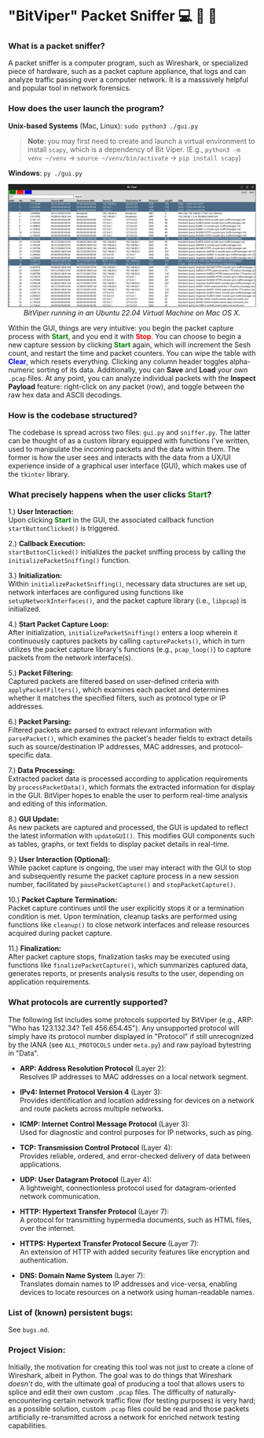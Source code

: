 # "BitViper" Packet Sniffer 💻 🛜 🐍

### What is a packet sniffer?
A packet sniffer is a computer program, such as Wireshark, or specialized piece of hardware, such as a packet capture appliance, that logs and can analyze traffic passing over a computer network. It is a masssively helpful and popular tool in network forensics.

### How does the user launch the program?
**Unix-based Systems** (Mac, Linux): `sudo python3 ./gui.py` 
> **Note**: you may first need to create and launch a virtual environment to install `scapy`, which is a dependency of Bit Viper.
> (E.g., `python3 -m venv ~/venv` &rarr; `source ~/venv/bin/activate` &rarr; `pip install scapy`)

**Windows**: `py ./gui.py`

<p align="center">
  <img src="media/images/demo.png" alt="Description of the screenshot" />
  <br>
  <i>BitViper running in an Ubuntu 22.04 Virtual Machine on Mac OS X.</i>
</p>

Within the GUI, things are very intuitive: you begin the packet capture process with **<span style="color: green;">Start</span>**, and you end it with **<span style="color: red;">Stop</span>**. You can choose to begin a new capture session by clicking **<span style="color: green;">Start</span>** again, which will increment the Sesh count, and restart the time and packet counters. You can wipe the table with **<span style="color: blue;">Clear</span>**, which resets everything. Clicking any column header toggles alpha-numeric sorting of its data. Additionally, you can **Save** and **Load** your own `.pcap` files. At any point, you can analyze individual packets with the **Inspect Payload** feature: right-click on any packet (row), and toggle between the raw hex data and ASCII decodings.

### How is the codebase structured?
The codebase is spread across two files: `gui.py` and `sniffer.py`. The latter can be thought of as a custom library equipped with functions I've written, used to manipulate the incoming packets and the data within them. The former is how the user sees and interacts with the data from a UX/UI experience inside of a graphical user interface (GUI), which makes use of the `tkinter` library.

### What precisely happens when the user clicks **<span style="color: green;">Start</span>**?

1.) **User Interaction:** \
Upon clicking **<span style="color: green;">Start</span>** in the GUI, the associated callback function `startButtonClicked()` is triggered.

2.) **Callback Execution:** \
`startButtonClicked()` initializes the packet sniffing process by calling the `initializePacketSniffing()` function.

3.) **Initialization:** \
Within `initializePacketSniffing()`, necessary data structures are set up, network interfaces are configured using functions like `setupNetworkInterfaces()`, and the packet capture library (i.e., `libpcap`) is initialized.

4.) **Start Packet Capture Loop:** \
After initialization, `initializePacketSniffing()` enters a loop wherein it continuously captures packets by calling `capturePackets()`, which in turn utilizes the packet capture library's functions (e.g., `pcap_loop()`) to capture packets from the network interface(s).

5.) **Packet Filtering:** \
Captured packets are filtered based on user-defined criteria with `applyPacketFilters()`, which examines each packet and determines whether it matches the specified filters, such as protocol type or IP addresses.

6.) **Packet Parsing:** \
Filtered packets are parsed to extract relevant information with `parsePacket()`, which examines the packet's header fields to extract details such as source/destination IP addresses, MAC addresses, and protocol-specific data.

7.) **Data Processing:** \
Extracted packet data is processed according to application requirements by `processPacketData()`, which formats the extracted information for display in the GUI. BitViper hopes to enable the user to perform real-time analysis and editing of this information.

8.) **GUI Update:** \
As new packets are captured and processed, the GUI is updated to reflect the latest information with `updateGUI()`. This modifies GUI components such as tables, graphs, or text fields to display packet details in real-time.

9.) **User Interaction (Optional):** \
While packet capture is ongoing, the user may interact with the GUI to stop and subsequently resume the packet capture process in a new session number, facilitated by `pausePacketCapture()` and `stopPacketCapture()`.

10.) **Packet Capture Termination:** \
Packet capture continues until the user explicitly stops it or a termination condition is met. Upon termination, cleanup tasks are performed using functions like `cleanup()` to close network interfaces and release resources acquired during packet capture.

11.) **Finalization:** \
After packet capture stops, finalization tasks may be executed using functions like `finalizePacketCapture()`, which summarizes captured data, generates reports, or presents analysis results to the user, depending on application requirements.

### What protocols are currently supported?
The following list includes some protocols supported by BitViper (e.g., ARP: "Who has 123.132.34? Tell 456.654.45"). Any unsupported protocol will simply have its protocol number displayed in "Protocol" if still unrecognized by the IANA (see `ALL_PROTOCOLS` under `meta.py`) and raw payload bytestring in "Data".

- **ARP: Address Resolution Protocol** (Layer 2): \
Resolves IP addresses to MAC addresses on a local network segment.

- **IPv4: Internet Protocol Version 4** (Layer 3): \
Provides identification and location addressing for devices on a network and route packets across multiple networks.

- **ICMP: Internet Control Message Protocol** (Layer 3): \
Used for diagnostic and control purposes for IP networks, such as ping.

- **TCP: Transmission Control Protocol** (Layer 4): \
Provides reliable, ordered, and error-checked delivery of data between applications.

- **UDP: User Datagram Protocol** (Layer 4): \
A lightweight, connectionless protocol used for datagram-oriented network communication.

- **HTTP: Hypertext Transfer Protocol** (Layer 7): \
A protocol for transmitting hypermedia documents, such as HTML files, over the internet.

- **HTTPS: Hypertext Transfer Protocol Secure** (Layer 7): \
An extension of HTTP with added security features like encryption and authentication.

- **DNS: Domain Name System** (Layer 7): \
Translates domain names to IP addresses and vice-versa, enabling devices to locate resources on a network using human-readable names.

### List of (known) persistent bugs:
See `bugs.md`.

### Project Vision:
Initially, the motivation for creating this tool was not just to create a clone of Wireshark, albeit in Python. The goal was to do things that Wireshark *doesn't* do, with the ultimate goal of producing a tool that allows users to splice and edit their own custom `.pcap` files. The difficulty of naturally-encountering certain network traffic flow (for testing purposes) is very hard; as a possible solution, custom `.pcap` files could be read and those packets artificially re-transmitted across a network for enriched network testing capabilities.
